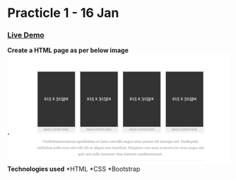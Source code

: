 # Practicle 1 - 16 Jan

### [Live Demo](https://tushar0761.github.io/Cybercom/Practicle_1_16-01/)

**Create a HTML page as per below image**
![Alt text](./images/sample.png)
**Technologies used**
*HTML
*CSS
*Bootstrap
